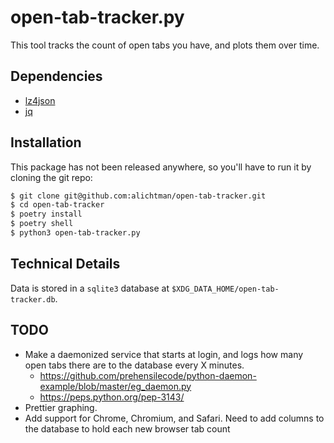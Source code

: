 # open-tab-tracker.py

This tool tracks the count of open tabs you have, and plots them over time.

## Dependencies

-   [lz4json](https://github.com/andikleen/lz4json)
-   [jq](https://github.com/jqlang/jq)

## Installation

This package has not been released anywhere, so you'll have to run it by cloning the git repo:

```bash
$ git clone git@github.com:alichtman/open-tab-tracker.git
$ cd open-tab-tracker
$ poetry install
$ poetry shell
$ python3 open-tab-tracker.py
```

## Technical Details

Data is stored in a `sqlite3` database at `$XDG_DATA_HOME/open-tab-tracker.db`.

## TODO

-   Make a daemonized service that starts at login, and logs how many open tabs there are to the database every X minutes.
    -   https://github.com/prehensilecode/python-daemon-example/blob/master/eg_daemon.py
    -   https://peps.python.org/pep-3143/
-   Prettier graphing.
-   Add support for Chrome, Chromium, and Safari. Need to add columns to the database to hold each new browser tab count
